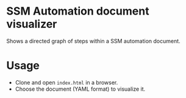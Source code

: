 # SSM Automation document visualizer
Shows a directed graph of steps within a SSM automation document.

# Usage
* Clone and open `index.html` in a browser.
* Choose the document (YAML format) to visualize it.
